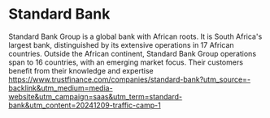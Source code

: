# Standard Bank 
Standard Bank Group is a global bank with African roots. It is South Africa's largest bank, distinguished by its extensive operations in 17 African countries. Outside the African continent, Standard Bank Group operations span to 16 countries, with an emerging market focus. Their customers benefit from their knowledge and expertise 
 https://www.trustfinance.com/companies/standard-bank?utm_source=-backlink&utm_medium=media-website&utm_campaign=saas&utm_term=standard-bank&utm_content=20241209-traffic-camp-1
